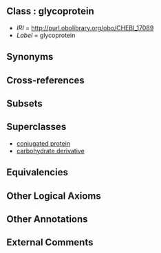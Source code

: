 
## Class : glycoprotein

 * *IRI* = http://purl.obolibrary.org/obo/CHEBI_17089
 * *Label* = glycoprotein

## Synonyms


## Cross-references


## Subsets


## Superclasses

 * [conjugated protein](../../CHEBI/37/CHEBI_33837.md)
 * [carbohydrate derivative](../../CHEBI/99/CHEBI_63299.md)

## Equivalencies


## Other Logical Axioms


## Other Annotations


## External Comments

